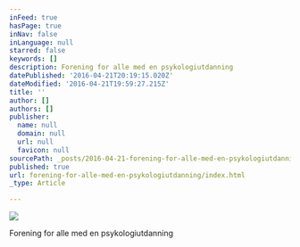 ```yaml
---
inFeed: true
hasPage: true
inNav: false
inLanguage: null
starred: false
keywords: []
description: Forening for alle med en psykologiutdanning
datePublished: '2016-04-21T20:19:15.020Z'
dateModified: '2016-04-21T19:59:27.215Z'
title: ''
author: []
authors: []
publisher:
  name: null
  domain: null
  url: null
  favicon: null
sourcePath: _posts/2016-04-21-forening-for-alle-med-en-psykologiutdanning.md
published: true
url: forening-for-alle-med-en-psykologiutdanning/index.html
_type: Article

---
```

![](https://the-grid-user-content.s3-us-west-2.amazonaws.com/938ac1ba-ab62-48e2-936a-9217e69c0423.png)

Forening for alle med en psykologiutdanning